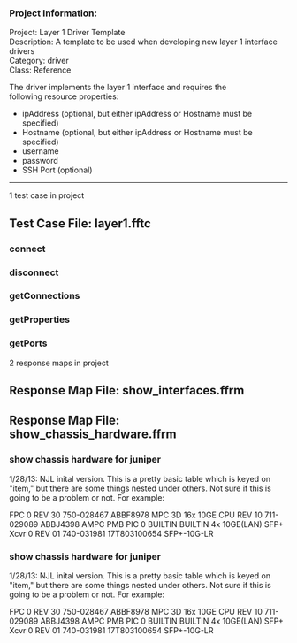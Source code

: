 ### Project Information:
Project: Layer 1 Driver Template  
Description: A template to be used when developing new layer 1 interface drivers  
Category: driver  
Class: Reference  
  
The driver implements the layer 1 interface and requires the  
following resource properties:  
* ipAddress (optional, but either ipAddress or Hostname must be specified)  
* Hostname (optional, but either ipAddress or Hostname must be specified)  
* username  
* password  
* SSH Port (optional)
 ----
1 test case in project
## Test Case File: layer1.fftc
### connect
### disconnect
### getConnections
### getProperties
### getPorts
2 response maps in project
## Response Map File: show_interfaces.ffrm
## Response Map File: show_chassis_hardware.ffrm
### show chassis hardware for juniper
1/28/13: NJL inital version.  This is a pretty basic table which is keyed on "item," but there are some things nested under others.  Not sure if this is going to be a problem or not.  For example:

FPC 0            REV 30   750-028467   ABBF8978          MPC 3D 16x 10GE
  CPU            REV 10   711-029089   ABBJ4398          AMPC PMB
  PIC 0                   BUILTIN      BUILTIN           4x 10GE(LAN) SFP+
    Xcvr 0       REV 01   740-031981   17T803100654      SFP+-10G-LR
### show chassis hardware for juniper
1/28/13: NJL inital version.  This is a pretty basic table which is keyed on "item," but there are some things nested under others.  Not sure if this is going to be a problem or not.  For example:

FPC 0            REV 30   750-028467   ABBF8978          MPC 3D 16x 10GE
  CPU            REV 10   711-029089   ABBJ4398          AMPC PMB
  PIC 0                   BUILTIN      BUILTIN           4x 10GE(LAN) SFP+
    Xcvr 0       REV 01   740-031981   17T803100654      SFP+-10G-LR
